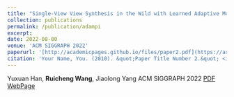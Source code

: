 ```yaml
---
title: "Single-View View Synthesis in the Wild with Learned Adaptive Multiplane Images"
collection: publications
permalink: /publication/adampi
excerpt: 
date: 2022-08-00
venue: 'ACM SIGGRAPH 2022'
paperurl: '[http://academicpages.github.io/files/paper2.pdf](https://arxiv.org/pdf/2205.11733.pdf)'
citation: 'Your Name, You. (2010). &quot;Paper Title Number 2.&quot; <i>Journal 1</i>. 1(2).'
---
```

Yuxuan Han, **Ruicheng Wang**, Jiaolong Yang
ACM SIGGRAPH 2022
[PDF](https://arxiv.org/pdf/2205.11733.pdf) [WebPage](https://yxuhan.github.io/AdaMPI/)
